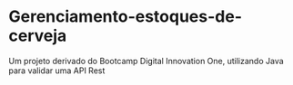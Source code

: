 # Gerenciamento-estoques-de-cerveja

Um projeto derivado do Bootcamp Digital Innovation One, utilizando Java para validar uma API Rest
